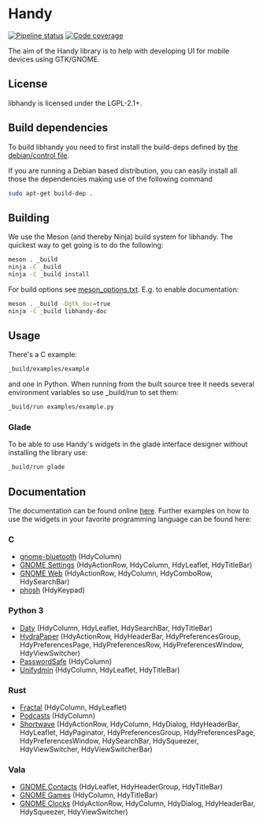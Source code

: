 # Handy
[![Pipeline status](https://gitlab.gnome.org/GNOME/libhandy/badges/master/build.svg)](https://gitlab.gnome.org/GNOME/libhandy/commits/master)
[![Code coverage](https://gitlab.gnome.org/GNOME/libhandy/badges/master/coverage.svg)](https://gitlab.gnome.org/GNOME/libhandy/commits/master)

The aim of the Handy library is to help with developing UI for mobile devices
using GTK/GNOME.

## License

libhandy is licensed under the LGPL-2.1+.

## Build dependencies

To build libhandy you need to first install the build-deps defined by [the debian/control file](https://gitlab.gnome.org/GNOME/libhandy/blob/master/debian/control#L6).

If you are running a Debian based distribution, you can easily install all those the dependencies making use of the following command

```sh
sudo apt-get build-dep .
```

## Building

We use the Meson (and thereby Ninja) build system for libhandy. The quickest
way to get going is to do the following:

```sh
meson . _build
ninja -C _build
ninja -C _build install
```

For build options see [meson_options.txt](./meson_options.txt). E.g. to enable documentation:

```sh
meson . _build -Dgtk_doc=true
ninja -C _build libhandy-doc
```

## Usage

There's a C example:

```sh
_build/examples/example
```

and one in Python. When running from the built source tree it
needs several environment variables so use \_build/run to set them:

```sh
_build/run examples/example.py
```

### Glade

To be able to use Handy's widgets in the glade interface designer without
installing the library use:

```sh
_build/run glade
```

## Documentation

The documentation can be found online
[here](https://developer.puri.sm/projects/libhandy/unstable). Further examples on how
to use the widgets in your favorite programming language can be found here:

### C
- [gnome-bluetooth](https://gitlab.gnome.org/GNOME/gnome-bluetooth) (HdyColumn)
- [GNOME Settings](https://gitlab.gnome.org/GNOME/gnome-control-center) (HdyActionRow, HdyColumn, HdyLeaflet, HdyTitleBar)
- [GNOME Web](https://gitlab.gnome.org/GNOME/epiphany) (HdyActionRow, HdyColumn, HdyComboRow, HdySearchBar)
- [phosh](https://source.puri.sm/Librem5/phosh) (HdyKeypad)

### Python 3
- [Daty](https://gitlab.gnome.org/World/Daty) (HdyColumn, HdyLeaflet, HdySearchBar, HdyTitleBar)
- [HydraPaper](https://gabmus.gitlab.io/HydraPaper/) (HdyActionRow, HdyHeaderBar, HdyPreferencesGroup, HdyPreferencesPage, HdyPreferencesRow, HdyPreferencesWindow, HdyViewSwitcher)
- [PasswordSafe](https://gitlab.gnome.org/World/PasswordSafe) (HdyColumn)
- [Unifydmin](https://gitlab.com/gabmus/unifydmin) (HdyColumn, HdyLeaflet, HdyTitleBar)

### Rust
- [Fractal](https://gitlab.gnome.org/GNOME/fractal) (HdyColumn, HdyLeaflet)
- [Podcasts](https://gitlab.gnome.org/World/podcasts) (HdyColumn)
- [Shortwave](https://gitlab.gnome.org/World/Shortwave) (HdyActionRow, HdyColumn, HdyDialog, HdyHeaderBar, HdyLeaflet, HdyPaginator, HdyPreferencesGroup, HdyPreferencesPage, HdyPreferencesWindow, HdySearchBar, HdySqueezer, HdyViewSwitcher, HdyViewSwitcherBar)

### Vala
- [GNOME Contacts](https://gitlab.gnome.org/GNOME/gnome-contacts) (HdyLeaflet, HdyHeaderGroup, HdyTitleBar)
- [GNOME Games](https://gitlab.gnome.org/GNOME/gnome-games) (HdyColumn, HdyTitleBar)
- [GNOME Clocks](https://gitlab.gnome.org/GNOME/gnome-clocks) (HdyActionRow, HdyColumn, HdyDialog, HdyHeaderBar, HdySqueezer, HdyViewSwitcher)
